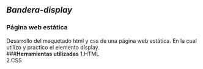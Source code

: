 ## ***Bandera-display***
### **Página web estática**
Desarrollo del maquetado html y css de una página web estática. En la cual utilizo y practico el elemento display.  
###**Herramientas utilizadas**
1.HTML  
2.CSS  
